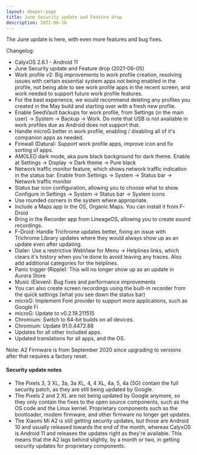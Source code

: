 ```yaml
---
layout: deeper-page
title: June Security update and Feature drop
description: 2021-06-10
---
```


The June update is here, with even more features and bug fixes.

Changelog:
* CalyxOS 2.6.1 - Android 11
* June Security update and Feature drop (2021-06-05)
* Work profile v2: Big improvements to work profile creation, resolving issues with certain essential system apps not being enabled in the profile, not being able to see work profile apps in the recent screen, and work needed to support future work profile features.
* For the best experience, we would recommend deleting any profiles you created in the May build and starting over with a fresh new profile.
* Enable SeedVault backups for work profile, from Settings (in the main user) -> System -> Backup -> Work. Do note that USB is not available in work profiles due as Android does not support that.
* Handle microG better in work profile, enabling / disabling all of it's companion apps as needed.
* Firewall (Datura): Support work profile apps, improve icon and fix sorting of apps.
* AMOLED dark mode, aka pure black background for dark theme. Enable at Settings -> Display -> Dark theme -> Pure black
* Network traffic monitor feature, which shows network traffic indication in the status bar. Enable from Settings -> System -> Status bar -> Network traffic monitor
* Status bar icon configuration, allowing you to choose what to show. Configure in Settings -> System -> Status bar -> System icons
* Use rounded corners in the system where appropriate.
* Include a Maps app in the OS, Organic Maps. You can install it from F-Droid
* Bring in the Recorder app from LineageOS, allowing you to create sound recordings.
* F-Droid: Handle Trichrome updates better, fixing an issue with Trichrome Library updates where they would always show up as an update even after updating.
* Dialer: Use a restrictive WebView for Menu -> Helplines links, which clears it's history when you're done to avoid leaving any traces. Also add additional categories for the helplines.
* Panic trigger (Ripple): This will no longer show up as an update in Aurora Store
* Music (Eleven): Bug fixes and performance improvements
* You can also create screen recordings using the built-in recorder from the quick settings (what you see down the status bar)
* microG: Implement Font provider to support more applications, such as Google Fi
* microG: Update to v0.2.19.211515
* Chromium: Switch to 64-bit builds on all devices.
* Chromium: Update 91.0.4472.88
* Updates for all other included apps.
* Updated translations for all apps, and the OS.

Note:
A2 Firmware is from September 2020 since upgrading to versions after that
requires a factory reset.

<div class="alert alert-info" markdown="0">
<h4>Security update notes</h4>
<ul>
<li>The Pixels 3, 3 XL, 3a, 3a XL, 4, 4 XL, 4a, 5, 4a (5G) contain the full security patch, as they are still being updated by Google.</li>
<li>The Pixels 2 and 2 XL are not being updated by Google anymore, so they only contain the fixes to the open source components, such as the OS code and the Linux kernel. Proprietary components such as the bootloader, modem firmware, and other firmware no longer get updates.</li>
<li>The Xiaomi Mi A2 is still getting security updates, but those are Android 10 and usually released towards the end of the month, whereas CalyxOS is Android 11 and releases the updates right as they're available. This means that the A2 lags behind slightly, by a month or two, in getting security updates for proprietary components.</li>
</ul>
</div>

